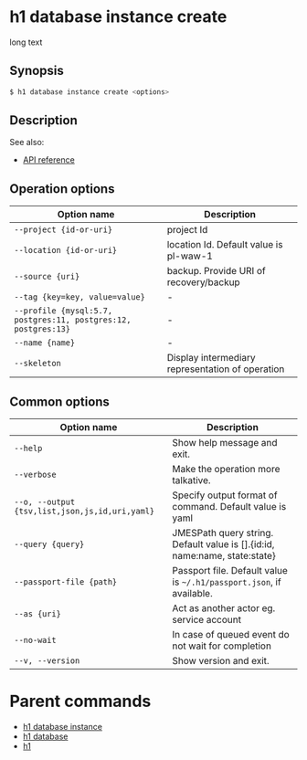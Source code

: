 
# h1 database instance create

long text

## Synopsis

```bash
$ h1 database instance create <options>
```

## Description

See also:

* [API reference](https://api.hyperone.com/v2/docs#operation/v1:database:instance:create)

## Operation options

| Option name                                                        | Description                                      |
| ------------------------------------------------------------------ | ------------------------------------------------ |
| ```--project {id-or-uri}```                                        | project Id                                       |
| ```--location {id-or-uri}```                                       | location Id. Default value is pl-waw-1           |
| ```--source {uri}```                                               | backup. Provide URI of recovery/backup           |
| ```--tag {key=key, value=value}```                                 | -                                                |
| ```--profile {mysql:5.7, postgres:11, postgres:12, postgres:13}``` | -                                                |
| ```--name {name}```                                                | -                                                |
| ```--skeleton```                                                   | Display intermediary representation of operation |

## Common options

| Option name                                        | Description                                                                   |
| -------------------------------------------------- | ----------------------------------------------------------------------------- |
| ```--help```                                       | Show help message and exit.                                                   |
| ```--verbose```                                    | Make the operation more talkative.                                            |
| ```--o, --output {tsv,list,json,js,id,uri,yaml}``` | Specify output format of command. Default value is yaml                       |
| ```--query {query}```                              | JMESPath query string. Default value is [].\{id:id, name:name, state:state\}  |
| ```--passport-file {path}```                       | Passport file. Default value is ```~/.h1/passport.json```, if available.      |
| ```--as {uri}```                                   | Act as another actor eg. service account                                      |
| ```--no-wait```                                    | In case of queued event do not wait for completion                            |
| ```--v, --version```                               | Show version and exit.                                                        |

# Parent commands

* [h1 database instance](./../README.md)
* [h1 database](./../../README.md)
* [h1](./../../../README.md)
